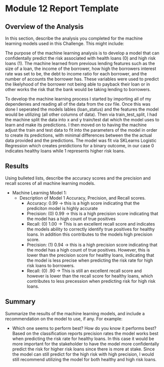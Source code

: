 # Module 12 Report Template

## Overview of the Analysis

In this section, describe the analysis you completed for the machine learning models used in this Challenge. This might include:

The purpose of the machine learning analysis is to develop a model that can confidentally predict the risk associated with health loans (0) and high risk loans (1). The machine learned from previous lending features such as the size of a loan, the income of the borrower, how high the borrowers interest rate was set to be, the debt to income ratio for each borrower, and the number of accounts the borrower has. These variables were used to predict the likelyhood of the borrower not being able to payback their loan or in other works the risk that the bank would be taking lending to borrowers. 

To develop the machine learning process I started by importing all of my dependenies and reading all of the data from the csv file. Once this was done I seperated the models lables (loan_status) and the features the model would be utilizing (all other columns of data). Then via train_test_split, I had the machine split the data into x and y train/test dat which the model uses to learn and make its predictions. I then moved on to having the machine adjust the train and test data to fit into the parameters of the model in order to create its predictions, with minimal differences between the the actual data provided and the predictions. The model was fit via SKLearns Logistic Regression which creates preidictions for a binary outcome, in our case 0 indicates healthy loans while 1 represents higher risk loans. 


## Results

Using bulleted lists, describe the accuracy scores and the precision and recall scores of all machine learning models.

* Machine Learning Model 1:
    * Description of Model 1 Accuracy, Precision, and Recall scores.
        * Accuracy: 0.99 -> this is a high score indicating that the prediciton model is highly accurate 
        * Precision: (0) 0.99 -> this is a high precision score indicating that the model has a high count of true positives 
        * Recall: (0) 1.00 -> This is an excellent recall score and indicates the models ability to correctly identify true positives for healthy loans. In addition this contributes to the models high precision score.
        * Precision: (1) 0.94 -> this is a high precision score indicating that the model has a high count of true positives. However, this is lower than the precision score for healthy loans, indicating that the model is less precise when predicting the risk rate for high risk loans to borrowers. 
        * Recall: (0) .90 -> This is still an excellent recall score and however is lower than the recall score for healthy loans, which contributes to less precession when predicting risk for high risk loans.

## Summary

Summarize the results of the machine learning models, and include a recommendation on the model to use, if any. For example:

* Which one seems to perform best? How do you know it performs best?
Based on the classification reports precision rates the model works best when predicting the risk rate for healthy loans. In this case it would be more important for the stakeholder to have the model more confidentally predict the risk for higher risk loans since there is more at stake. Since the model can still predict for the high risk with high precision, I would still recommend utilizing the model for both healthy and high risk loans. 
